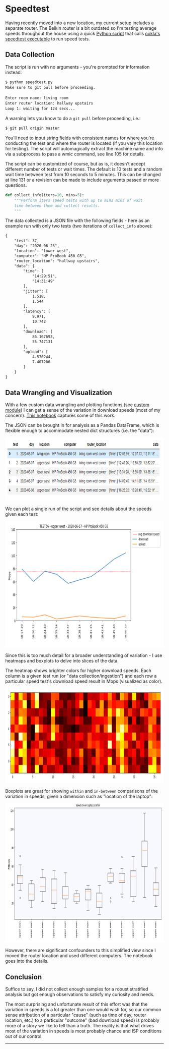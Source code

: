 # Speedtest

Having recently moved into a new location, my current setup includes a separate router. 
The Belkin router is a bit outdated so I'm testing average speeds throughout the house using a quick [Python script](speedtest.py) that calls [ookla's speedtest executable](https://www.speedtest.net/apps/desktop) to run speed tests. 

## Data Collection

The script is run with no arguments - you're prompted for information instead:

```bash
$ python speedtest.py
Make sure to git pull before proceeding.

Enter room name: living room
Enter router location: hallway upstairs
Loop 1: waiting for 124 secs...
```

A warning lets you know to do a `git pull` before proceeding, i.e.:

```bash
$ git pull origin master
```

You'll need to input string fields with consistent names for where you're conducting the test and where the router is located (if you vary this location for testing). The script will automagically extract the machine name and info via a subprocess to pass a wmic command, see line 105 for details.

The script can be customized of course, but as is, it doesn't accept different number of tests or wait times. The default is 10 tests and a random wait time between test from 10 seconds to 5 minutes. This can be changed at line 131 or a revision can be made to include arguments passed or more questions. 

```python
def collect_info(iters=10, mins=5):
    """Perform iters speed tests with up to mins mins of wait 
    time between them and collect results.
    """
```

The data collected is a JSON file with the following fields - here as an example run with only two tests (two iterations of `collect_info` above):

```
{
    "test": 37,
    "day": "2020-06-23",
    "location": "lower west",
    "computer": "HP ProBook 450 G5",
    "router_location": "hallway upstairs",
    "data": {
        "time": [
            "14:29:51",
            "14:31:49"
        ],
        "jitter": [
            1.518,
            1.544
        ],
        "latency": [
            9.971,
            10.742
        ],
        "download": [
            86.167693,
            55.747131
        ],
        "upload": [
            4.570244,
            7.407206
        ]
    }
}
```

## Data Wrangling and Visualization


With a few custom data wrangling and plotting functions (see [custom module](custom_module.py)) I can get a sense of the variation in download speeds (most of my concern). [This notebook](plot_speedtest.ipynb) captures some of this work.

The JSON can be brought in for analysis as a Pandas DataFrame, which is flexible enough to accommodate nested dict structures (i.e. the "data"):

<img src="img/dataframe_sample.PNG" width="700" height="200"/>

We can plot a single run of the script and see details about the speeds given each test:

<img src="img/plot_single.PNG" width="800" height="400"/>

Since this is too much detail for a broader understanding of variation - I use heatmaps and boxplots to delve into slices of the data.

The heatmap shows brighter colors for higher download speeds. Each column is a given test run (or "data collection/ingestion") and each row a particular speed test's download speed result in Mbps (visualized as color).

<img src="img/heatmap.PNG" width="800" height="300"/>

Boxplots are great for showing `within` and `in-between` comparisons of the variation in speeds, given a dimension such as "location of the laptop":

<img src="img/speeds_given_laptop_location.PNG" width="800" height="440"/>

However, there are significant confounders to this simplified view since I moved the router location and used different computers. The notebook goes into the details.

## Conclusion

Suffice to say, I did not collect enough samples for a robust stratified analysis but got enough observations to satisfy my curiosity and needs.

The most surprising and unfortunate result of this effort was that the variation in speeds is a lot greater than one would wish for, so our common sense attribution of a particular "cause" (such as time of day, router location, etc.) to a particular "outcome" (bad download speed) is probably more of a story we like to tell than a truth. The reality is that what drives most of the variation in speeds is most probably chance and ISP conditions out of our control.

---













